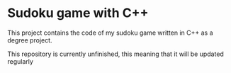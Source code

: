 # Sudoku game with C++

This project contains the code of my sudoku game written in C++ as a degree project.

This repository is currently unfinished, this meaning that it will be updated regularly
